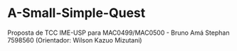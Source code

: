 # A-Small-Simple-Quest
Proposta de TCC IME-USP para MAC0499/MAC0500 - Bruno Amá Stephan 7598560 (Orientador: Wilson Kazuo Mizutani)
